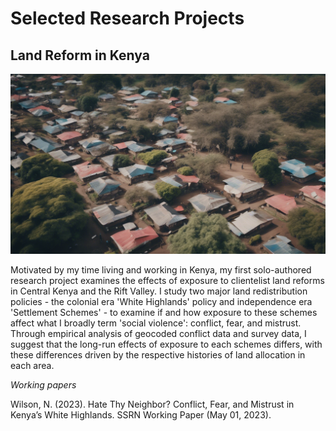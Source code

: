 # Selected Research Projects #
## Land Reform in Kenya ##
<a href="https://njwsn.github.io/pages/land-reform-kenya"> <img src="images/land-reform-kenya-sd.png"/> </a>

Motivated by my time living and working in Kenya, my first solo-authored research project examines the effects of exposure to clientelist land reforms in Central Kenya and the Rift Valley. I study two major land redistribution policies - the colonial era 'White Highlands' policy and independence era 'Settlement Schemes' - to examine if and how exposure to these schemes affect what I broadly term 'social violence': conflict, fear, and mistrust. Through empirical analysis of geocoded conflict data and survey data, I suggest that the long-run effects of exposure to each schemes differs, with these differences driven by the respective histories of land allocation in each area. 

_Working papers_

Wilson, N. (2023). Hate Thy Neighbor? Conflict, Fear, and Mistrust in Kenya’s White Highlands. SSRN Working Paper (May 01, 2023).
